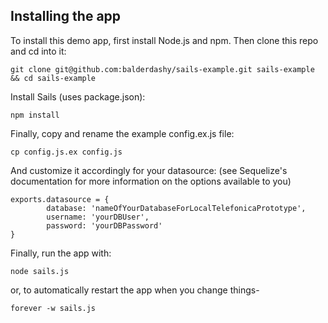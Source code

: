 Installing the app
--

To install this demo app, first install Node.js and npm.  Then clone this repo and cd into it:

```
git clone git@github.com:balderdashy/sails-example.git sails-example && cd sails-example
```

Install Sails (uses package.json):

```
npm install
```

Finally, copy and rename the example config.ex.js file:

```
cp config.js.ex config.js
```

And customize it accordingly for your datasource:
(see Sequelize's documentation for more information on the options available to you)

```
exports.datasource = {
        database: 'nameOfYourDatabaseForLocalTelefonicaPrototype',
        username: 'yourDBUser',
        password: 'yourDBPassword'
}
```

Finally, run the app with:
```
node sails.js
```

or, to automatically restart the app when you change things-
```
forever -w sails.js
```